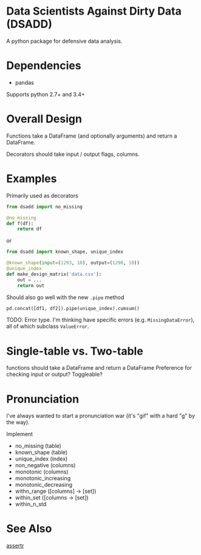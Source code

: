 Data Scientists Against Dirty Data (DSADD)
==========================================

A python package for defensive data analysis.

Dependencies
============

- pandas

Supports python 2.7+ and 3.4+

Overall Design
==============

Functions take a DataFrame (and optionally arguments) and return a DataFrame.

Decorators should take input / output flags, columns.

Examples
========

Primarily used as decorators

```python
from dsadd import no_missing

@no_missing
def f(df):
    return df
```

or

```python
from dsadd import known_shape, unique_index

@known_shape(input=(1293, 10), output=(1290, 10))
@unique_index
def make_design_matrix('data.csv'):
    out = ...
    return out
```

Should also go well with the new `.pipe` method


```python
pd.concat([df1, df2]).pipe(unique_index).cumsum()
```


TODO: Error type. I'm thinking have specific errors (e.g. `MissingDataError`), all of which
subclass `ValueError`.

Single-table vs. Two-table
==========================

functions should take a DataFrame and return a DataFrame
Preference for checking input or output? Toggleable?

Pronunciation
=============

I've always wanted to start a pronunciation war (it's "gif" with a hard "g" by the way).


Implement

- no_missing (table)
- known_shape (table)
- unique_index (index)
- non_negative (columns)
- monotonic (columns)
- monotonic_increasing
- monotonic_decreasing
- withn_range ([columns] -> [set])
- within_set ([columns -> [set])
- within_n_std

See Also
========

[assertr](https://github.com/tonyfischetti/assertr)
